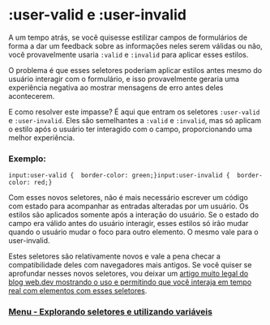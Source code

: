 # :user-valid e :user-invalid

A um tempo atrás, se você quisesse estilizar campos de formulários de forma a dar um feedback sobre as informações neles serem válidas ou não, você provavelmente usaria `:valid` e `:invalid` para aplicar esses estilos.

O problema é que esses seletores poderiam aplicar estilos antes mesmo do usuário interagir com o formulário, e isso provavelmente geraria uma experiência negativa ao mostrar mensagens de erro antes deles acontecerem.

E como resolver este impasse? É aqui que entram os seletores `:user-valid` e `:user-invalid`. Eles são semelhantes a `:valid` e `:invalid`, mas só aplicam o estilo após o usuário ter interagido com o campo, proporcionando uma melhor experiência.

### Exemplo:

```
input:user-valid {  border-color: green;}input:user-invalid {  border-color: red;}
```

Com esses novos seletores, não é mais necessário escrever um código com estado para acompanhar as entradas alteradas por um usuário. Os estilos são aplicados somente após a interação do usuário. Se o estado do campo era válido antes do usuário interagir, esses estilos só irão mudar quando o usuário mudar o foco para outro elemento. O mesmo vale para o user-invalid.

Estes seletores são relativamente novos e vale a pena checar a compatibilidade deles com navegadores mais antigos. Se você quiser se aprofundar nesses novos seletores, vou deixar um [artigo muito legal do blog web.dev mostrando o uso e permitindo que você interaja em tempo real com elementos com esses seletores](https://web.dev/articles/user-valid-and-user-invalid-pseudo-classes?hl=pt-br).

### [Menu - Explorando seletores e utilizando variáveis](./menu.md)